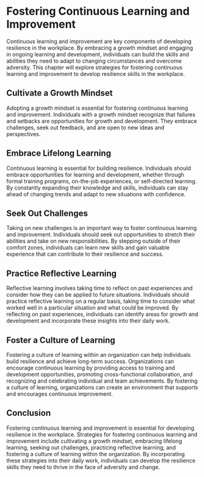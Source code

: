 Fostering Continuous Learning and Improvement
===========================================================================================

Continuous learning and improvement are key components of developing resilience in the workplace. By embracing a growth mindset and engaging in ongoing learning and development, individuals can build the skills and abilities they need to adapt to changing circumstances and overcome adversity. This chapter will explore strategies for fostering continuous learning and improvement to develop resilience skills in the workplace.

Cultivate a Growth Mindset
--------------------------

Adopting a growth mindset is essential for fostering continuous learning and improvement. Individuals with a growth mindset recognize that failures and setbacks are opportunities for growth and development. They embrace challenges, seek out feedback, and are open to new ideas and perspectives.

Embrace Lifelong Learning
-------------------------

Continuous learning is essential for building resilience. Individuals should embrace opportunities for learning and development, whether through formal training programs, on-the-job experiences, or self-directed learning. By constantly expanding their knowledge and skills, individuals can stay ahead of changing trends and adapt to new situations with confidence.

Seek Out Challenges
-------------------

Taking on new challenges is an important way to foster continuous learning and improvement. Individuals should seek out opportunities to stretch their abilities and take on new responsibilities. By stepping outside of their comfort zones, individuals can learn new skills and gain valuable experience that can contribute to their resilience and success.

Practice Reflective Learning
----------------------------

Reflective learning involves taking time to reflect on past experiences and consider how they can be applied to future situations. Individuals should practice reflective learning on a regular basis, taking time to consider what worked well in a particular situation and what could be improved. By reflecting on past experiences, individuals can identify areas for growth and development and incorporate these insights into their daily work.

Foster a Culture of Learning
----------------------------

Fostering a culture of learning within an organization can help individuals build resilience and achieve long-term success. Organizations can encourage continuous learning by providing access to training and development opportunities, promoting cross-functional collaboration, and recognizing and celebrating individual and team achievements. By fostering a culture of learning, organizations can create an environment that supports and encourages continuous improvement.

Conclusion
----------

Fostering continuous learning and improvement is essential for developing resilience in the workplace. Strategies for fostering continuous learning and improvement include cultivating a growth mindset, embracing lifelong learning, seeking out challenges, practicing reflective learning, and fostering a culture of learning within the organization. By incorporating these strategies into their daily work, individuals can develop the resilience skills they need to thrive in the face of adversity and change.
